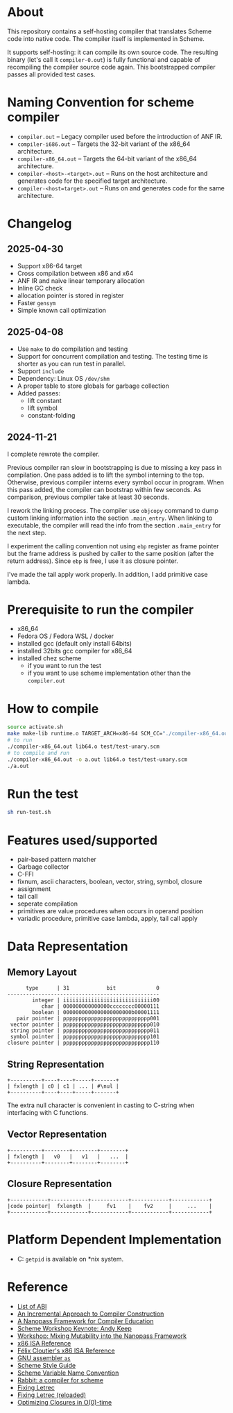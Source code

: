 # About
This repository contains a self-hosting compiler that translates Scheme code into native code.
The compiler itself is implemented in Scheme.

It supports self-hosting: it can compile its own source code.
The resulting binary (let's call it `compiler-0.out`) is fully functional and capable of recompiling the compiler source code again.
This bootstrapped compiler passes all provided test cases.

# Naming Convention for scheme compiler
- `compiler.out` – Legacy compiler used before the introduction of ANF IR.
- `compiler-i686.out` – Targets the 32-bit variant of the x86_64 architecture.
- `compiler-x86_64.out` – Targets the 64-bit variant of the x86_64 architecture.
- `compiler-<host>-<target>.out` – Runs on the host architecture and generates code for the specified target architecture.
- `compiler-<host=target>.out` – Runs on and generates code for the same architecture.

# Changelog
## 2025-04-30
- Support x86-64 target
- Cross compilation between x86 and x64
- ANF IR and naive linear temporary allocation
- Inline GC check
- allocation pointer is stored in register
- Faster `gensym`
- Simple known call optimization

## 2025-04-08
- Use `make` to do compilation and testing
- Support for concurrent compilation and testing.
  The testing time is shorter as you can run test in parallel.
- Support `include`
- Dependency: Linux OS `/dev/shm`
- A proper table to store globals for garbage collection
- Added passes:
    - lift constant
    - lift symbol
    - constant-folding

## 2024-11-21
I complete rewrote the compiler.

Previous compiler ran slow in bootstrapping is due to missing a key pass in compilation.
One pass added is to lift the symbol interning to the top.
Otherwise, previous compiler interns every symbol occur in program.
When this pass added, the compiler can bootstrap within few seconds.
As comparison, previous compiler take at least 30 seconds.

I rework the linking process. The compiler use `objcopy` command to dump custom linking information into the section `.main_entry`.
When linking to executable, the compiler will read the info from the section `.main_entry` for the next step.

I experiment the calling convention not using `ebp` register as frame pointer
but the frame address is pushed by caller to the same position (after the return address).
Since `ebp` is free, I use it as closure pointer.

I've made the tail apply work properly. In addition, I add primitive case lambda.

# Prerequisite to run the compiler
- x86_64
- Fedora OS / Fedora WSL / docker
- installed gcc (default only install 64bits)
- installed 32bits gcc compiler for x86_64
- installed chez scheme
  - if you want to run the test
  - if you want to use scheme implementation other than the `compiler.out`

# How to compile
```bash
source activate.sh
make make-lib runtime.o TARGET_ARCH=x86-64 SCM_CC="./compiler-x86_64.out" -j
# to run
./compiler-x86_64.out lib64.o test/test-unary.scm
# to compile and run
./compiler-x86_64.out -o a.out lib64.o test/test-unary.scm
./a.out
```

# Run the test

```bash
sh run-test.sh
```

# Features used/supported
- pair-based pattern matcher
- Garbage collector
- C-FFI
- fixnum, ascii characters, boolean, vector, string, symbol, closure
- assignment
- tail call
- seperate compilation
- primitives are value procedures when occurs in operand position
- variadic procedure, primitive case lambda, apply, tail call apply

# Data Representation
## Memory Layout
```
      type      | 31            bit             0
-------------------------------------------------
        integer | iiiiiiiiiiiiiiiiiiiiiiiiiiiii00
           char | 000000000000000cccccccc00000111
        boolean | 0000000000000000000000b00001111
   pair pointer | pppppppppppppppppppppppppppp001
 vector pointer | pppppppppppppppppppppppppppp010
 string pointer | pppppppppppppppppppppppppppp011
 symbol pointer | pppppppppppppppppppppppppppp101
closure pointer | pppppppppppppppppppppppppppp110
```

## String Representation
```
+----------+----+----+-----+-------+
| fxlength | c0 | c1 | ... | #\nul |
+----------+----+----+-----+-------+
```
The extra null character is convenient in casting to C-string when interfacing with C functions.

## Vector Representation
```
+----------+--------+--------+--------+
| fxlength |   v0   |   v1   |   ...  |
+----------+--------+--------+--------+
```

## Closure Representation
```
+------------+------------+------------+------------+------------+
|code pointer|  fxlength  |     fv1    |    fv2     |     ...    |
+------------+------------+------------+------------+------------+
```

# Platform Dependent Implementation
- C: `getpid` is available on *nix system.

# Reference
- [List of ABI](https://github.com/rui314/psabi)
- [An Incremental Approach to Compiler Construction](https://www.schemeworkshop.org/2006/11-ghuloum.pdf)
- [A Nanopass Framework for Compiler Education](https://legacy.cs.indiana.edu/~dyb/pubs/nano-jfp.pdf)
- [Scheme Workshop Keynote: Andy Keep](https://www.youtube.com/watch?v=BcC3KScZ-yA)
- [Workshop: Mixing Mutability into the Nanopass Framework](https://www.youtube.com/watch?v=wTGlKCfP90A)
- [x86 ISA Reference](https://c9x.me/x86)
- [Félix Cloutier's x86 ISA Reference](https://www.felixcloutier.com/x86/)
- [GNU assembler `as`](https://sourceware.org/binutils/docs/as/)
- [Scheme Style Guide](http://community.schemewiki.org/?scheme-style)
- [Scheme Variable Name Convention](http://community.schemewiki.org/?variable-naming-convention)
- [Rabbit: a compiler for scheme](https://dspace.mit.edu/handle/1721.1/6913)
- [Fixing Letrec](https://legacy.cs.indiana.edu/~dyb/pubs/fixing-letrec.pdf)
- [Fixing Letrec (reloaded)](https://legacy.cs.indiana.edu/~dyb/pubs/letrec-reloaded.pdf)
- [Optimizing Closures in O(0)-time](https://www.schemeworkshop.org/2012/papers/keep-hearn-dybvig-paper-sfp12.pdf)